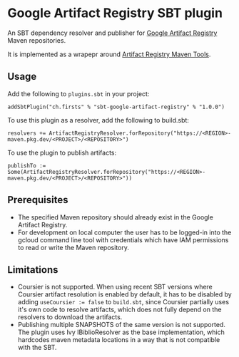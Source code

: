 # Google Artifact Registry SBT plugin
An SBT dependency resolver and publisher for
<a href="https://cloud.google.com/artifact-registry/">Google Artifact Registry</a> Maven repositories.

It is implemented as a wrapepr around
<a href="https://github.com/GoogleCloudPlatform/artifact-registry-maven-tools">Artifact Registry Maven Tools</a>.

## Usage

Add the following to `plugins.sbt` in your project:

`addSbtPlugin("ch.firsts" % "sbt-google-artifact-registry" % "1.0.0")`

To use this plugin as a resolver, add the following to build.sbt:

`resolvers += ArtifactRegistryResolver.forRepository("https://<REGION>-maven.pkg.dev/<PROJECT>/<REPOSITORY>")`

To use the plugin to publish artifacts:

`publishTo := Some(ArtifactRegistryResolver.forRepository("https://<REGION>-maven.pkg.dev/<PROJECT>/<REPOSITORY>"))`

## Prerequisites
- The specified Maven repository should already exist in the Google Artifact Registry.
- For development on local computer the user has to be logged-in into the gcloud command line tool with credentials
which have IAM permissions to read or write the Maven repository.

## Limitations
- Coursier is not supported. When using recent SBT versions where Coursier artifact resolution is enabled by default,
it has to be disabled by adding `useCoursier := false` to `build.sbt`, since Coursier partially uses it's own code to
resolve artifacts, which does not fully depend on the resolvers to download the artifacts.
- Publishing multiple SNAPSHOTS of the same version is not supported. The plugin uses Ivy IBiblioResolver as the base
implementation, which hardcodes maven metadata locations in a way that is not compatible with the SBT.
